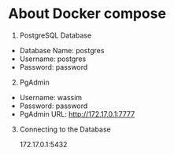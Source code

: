 # About Docker compose

1. PostgreSQL Database

- Database Name: postgres
- Username: postgres
- Password: password

2. PgAdmin

- Username: wassim
- Password: password
- PgAdmin URL: http://172.17.0.1:7777

3. Connecting to the Database

   172.17.0.1:5432
